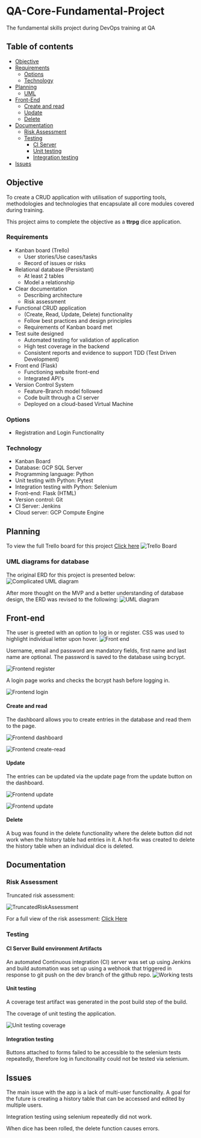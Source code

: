# QA-Core-Fundamental-Project
The fundamental skills project during DevOps training at QA

## Table of contents

- [Objective](#objective)
- [Requirements](#requirements)
    - [Options](#options)
    - [Technology](#technology)
- [Planning](#planning)
    - [UML](#uml-diagrams-for-database) 
- [Front-End](#front-end)
    - [Create and read](#create-and-read)
    - [Update](#update)
    - [Delete](#delete)
- [Documentation](#documentation)
    - [Risk Assessment](#risk-assessment)
    - [Testing](#testing)
        - [CI Server](#ci-server-build-environment-artifacts)
        - [Unit testing](#unit-testing)
        - [Integration testing](#integration-testing)
- [Issues](#issues)

## Objective
To create a CRUD application with utilisation of supporting tools, methodologies and technologies that encapsulate all core modules covered during training.

This project aims to complete the objective as a **ttrpg** dice application.

### Requirements

- Kanban board (Trello)
    - User stories/Use cases/tasks
    - Record of issues or risks
- Relational database (Persistant)
    - At least 2 tables
    - Model a relationship
- Clear documentation
    - Describing architecture
    - Risk assessment
- Functional CRUD application
    - (Create, Read, Update, Delete) functionality
    - Follow best practices and design principles
    - Requirements of Kanban board met
- Test suite designed
    - Automated testing for validation of application
    - High test coverage in the backend
    - Consistent reports and evidence to support TDD (Test Driven Development)
- Front end (Flask)
    - Functioning website front-end
    - Integrated API's
- Version Control System
    - Feature-Branch model followed
    - Code built through a CI server
    - Deployed on a cloud-based Virtual Machine


### Options
- Registration and Login Functionality

### Technology
- Kanban Board
- Database: GCP SQL Server
- Programming language: Python
- Unit testing with Python: Pytest
- Integration testing with Python: Selenium
- Front-end: Flask (HTML)
- Version control: Git
- CI Server: Jenkins
- Cloud server: GCP Compute Engine

## Planning
To view the full Trello board for this project [Click here](https://trello.com/b/Xogn4d4n/devop-core-fundamentals)
![Trello Board](images/trello.png)

### UML diagrams for database
The original ERD for this project is presented below:
![Complicated UML diagram](images/databaseUML.svg)

After more thought on the MVP and a better understanding of database design, the ERD was revised to the following:
![UML diagram](images/MVPdatabaseUML.svg)

## Front-end
The user is greeted with an option to log in or register. CSS was used to highlight individual letter upon hover.
![Front end](images/frontend-front.png)

Username, email and password are mandatory fields, first name and last name are optional. The password is saved to the database using bcrypt.

![Frontend register](images/frontend-register.png)

A login page works and checks the bcrypt hash before logging in.

![Frontend login](images/frontend-login.png)

#### Create and read

The dashboard allows you to create entries in the database and read them to the page.

![Frontend dashboard](images/frontend-blank.png)

![Frontend create-read](images/frontend-create-read.png)

#### Update

The entries can be updated via the update page from the update button on the dashboard.

![Frontend update](images/frontend-update-page.png)

![Frontend update](images/frontend-update-addition.png)

#### Delete
A bug was found in the delete functionality where the delete button did not work when the history table had entries in it. A hot-fix was created to delete the history table when an individual dice is deleted.


## Documentation

### Risk Assessment
Truncated risk assessment:

![TruncatedRiskAssessment](images/risk-truncated.png)

For a full view of the risk assessment:
[Click Here](https://docs.google.com/spreadsheets/d/1WqFukyaTO323GE5MpPM3VZ9UM3vmW91j-5BNtHYZGrc/edit?usp=sharing)

### Testing

#### CI Server Build environment Artifacts
An automated Continuous integration (CI) server was set up using Jenkins and build automation was set up using a webhook that triggered in response to git push on the dev branch of the github repo.
![Working tests](images/CI-testing.png)

#### Unit testing
A coverage test artifact was generated in the post build step of the build.

The coverage of unit testing the application.

![Unit testing coverage](images/coverage.png)

#### Integration testing
Buttons attached to forms failed to be accessible to the selenium tests repeatedly, therefore log in funcitonality could not be tested via selenium.


## Issues
The main issue with the app is a lack of multi-user functionality. A goal for the future is creating a history table that can be accessed and edited by multiple users.

Integration testing using selenium repeatedly did not work.

When dice has been rolled, the delete function causes errors.
